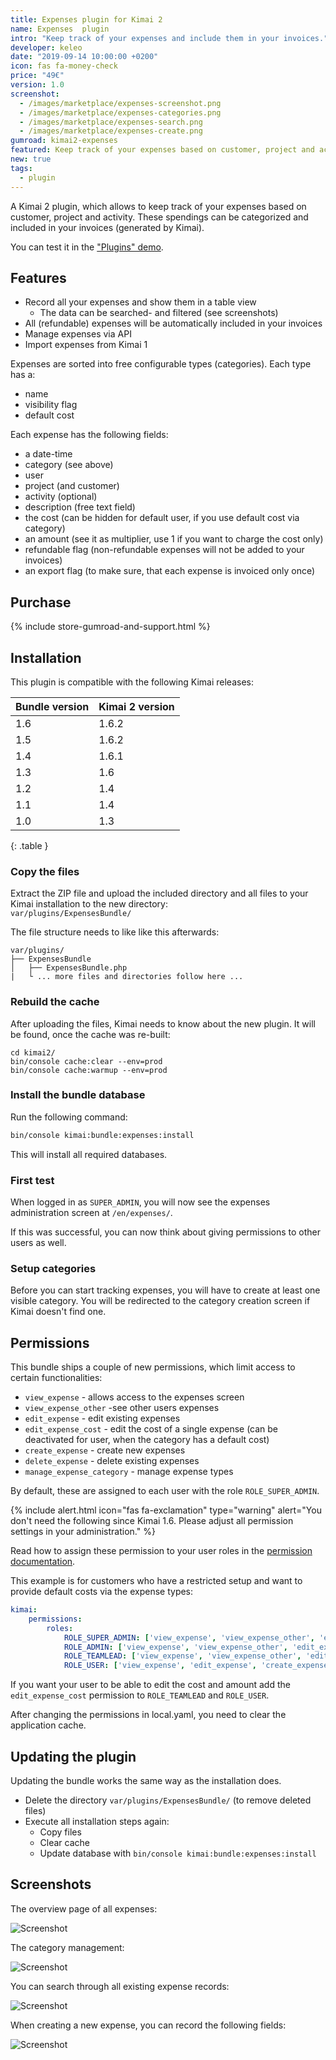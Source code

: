 ```yaml
---
title: Expenses plugin for Kimai 2
name: Expenses  plugin
intro: "Keep track of your expenses and include them in your invoices."
developer: keleo
date: "2019-09-14 10:00:00 +0200"
icon: fas fa-money-check
price: "49€"
version: 1.0
screenshot: 
  - /images/marketplace/expenses-screenshot.png
  - /images/marketplace/expenses-categories.png
  - /images/marketplace/expenses-search.png
  - /images/marketplace/expenses-create.png
gumroad: kimai2-expenses
featured: Keep track of your expenses based on customer, project and activity. These spendings can be categorized and included in your invoices.  
new: true
tags:
  - plugin
---
```


A Kimai 2 plugin, which allows to keep track of your expenses based on customer, project and activity.
These spendings can be categorized and included in your invoices (generated by Kimai).

You can test it in the ["Plugins" demo](https://www.kimai.org/demo/).

## Features

- Record all your expenses and show them in a table view
  - The data can be searched- and filtered (see screenshots)  
- All (refundable) expenses will be automatically included in your invoices
- Manage expenses via API
- Import expenses from Kimai 1

Expenses are sorted into free configurable types (categories). Each type has a:
- name 
- visibility flag
- default cost

Each expense has the following fields:
- a date-time 
- category (see above) 
- user 
- project (and customer)
- activity (optional)
- description (free text field)
- the cost (can be hidden for default user, if you use default cost via category)
- an amount (see it as multiplier, use 1 if you want to charge the cost only)
- refundable flag (non-refundable expenses will not be added to your invoices)
- an export flag (to make sure, that each expense is invoiced only once)

## Purchase

{% include store-gumroad-and-support.html %}

## Installation

This plugin is compatible with the following Kimai releases:

| Bundle version    | Kimai 2 version  |
|---                |---               |
| 1.6               | 1.6.2            |
| 1.5               | 1.6.2            |
| 1.4               | 1.6.1            |
| 1.3               | 1.6              |
| 1.2               | 1.4              |
| 1.1               | 1.4              |
| 1.0               | 1.3              |
{: .table }

### Copy the files 

Extract the ZIP file and upload the included directory and all files to your Kimai installation to the new directory:  
`var/plugins/ExpensesBundle/`

The file structure needs to like like this afterwards:

```
var/plugins/
├── ExpensesBundle
│   ├── ExpensesBundle.php
|   └ ... more files and directories follow here ... 
```
### Rebuild the cache

After uploading the files, Kimai needs to know about the new plugin. It will be found, once the cache was re-built:

```
cd kimai2/
bin/console cache:clear --env=prod
bin/console cache:warmup --env=prod
```

### Install the bundle database

Run the following command:

```bash
bin/console kimai:bundle:expenses:install
```

This will install all required databases.

### First test

When logged in as `SUPER_ADMIN`, you will now see the expenses administration screen at `/en/expenses/`.

If this was successful, you can now think about giving permissions to other users as well.

### Setup categories

Before you can start tracking expenses, you will have to create at least one visible category. 
You will be redirected to the category creation screen if Kimai doesn't find one. 

## Permissions

This bundle ships a couple of new permissions, which limit access to certain functionalities:

- `view_expense` - allows access to the expenses screen
- `view_expense_other` -see other users expenses
- `edit_expense` - edit existing expenses
- `edit_expense_cost` - edit the cost of a single expense (can be deactivated for user, when the category has a default cost)
- `create_expense` - create new expenses
- `delete_expense` - delete existing expenses
- `manage_expense_category` - manage expense types 

By default, these are assigned to each user with the role `ROLE_SUPER_ADMIN`.

{% include alert.html icon="fas fa-exclamation" type="warning" alert="You don't need the following since Kimai 1.6. Please adjust all permission settings in your administration." %}

Read how to assign these permission to your user roles in the [permission documentation](https://www.kimai.org/documentation/permissions.html).

This example is for customers who have a restricted setup and want to provide default costs via the expense types:
```yaml
kimai:
    permissions:
        roles:
            ROLE_SUPER_ADMIN: ['view_expense', 'view_expense_other', 'edit_expense', 'create_expense', 'delete_expense', 'manage_expense_category', 'edit_expense_cost']
            ROLE_ADMIN: ['view_expense', 'view_expense_other', 'edit_expense', 'create_expense', 'delete_expense', 'manage_expense_category', 'edit_expense_cost']
            ROLE_TEAMLEAD: ['view_expense', 'view_expense_other', 'edit_expense', 'create_expense', 'delete_expense']
            ROLE_USER: ['view_expense', 'edit_expense', 'create_expense', 'delete_expense']
```

If you want your user to be able to edit the cost and amount add the `edit_expense_cost` permission to `ROLE_TEAMLEAD` and `ROLE_USER`.
 
After changing the permissions in local.yaml, you need to clear the application cache.

## Updating the plugin

Updating the bundle works the same way as the installation does. 

- Delete the directory `var/plugins/ExpensesBundle/` (to remove deleted files)
- Execute all installation steps again:
  - Copy files
  - Clear cache
  - Update database with `bin/console kimai:bundle:expenses:install` 

## Screenshots

The overview page of all expenses:

![Screenshot](https://www.kimai.org/images/marketplace/expenses-screenshot.png)

The category management:

![Screenshot](https://www.kimai.org//images/marketplace/expenses-categories.png)

You can search through all existing expense records:

![Screenshot](https://www.kimai.org/images/marketplace/expenses-search.png)

When creating a new expense, you can record the following fields:

![Screenshot](https://www.kimai.org/images/marketplace/expenses-create.png)
